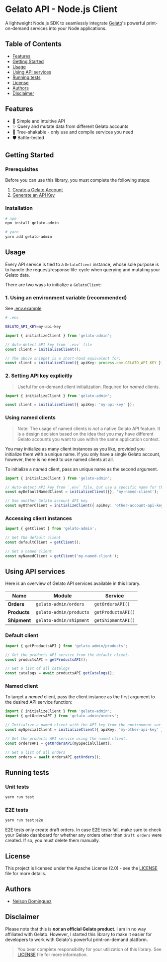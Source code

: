 # Gelato API - Node.js Client

A lightweight Node.js SDK to seamlessly integrate [Gelato](https://dashboard.gelato.com/docs/)'s powerful print-on-demand services into your Node applications.

## Table of Contents

- [Features](#features)
- [Getting Started](#getting-started)
- [Usage](#usage)
- [Using API services](#using-api-services)
- [Running tests](#running-tests)
- [License](#license)
- [Authors](#authors)
- [Disclaimer](#disclaimer)

## Features

- :page_facing_up: Simple and intuitive API
- :sparkles: Query and mutate data from different Gelato accounts
- :deciduous_tree: Tree-shakable - only use and compile services you need
- :shield: Battle-tested

## Getting Started

### Prerequisites

Before you can use this library, you must complete the following steps:

1. [Create a Gelato Account](https://gelato.com)
2. [Generate an API Key](https://dashboard.gelato.com/keys/manage)

### Installation

```bash
# npm
npm install gelato-admin

# yarn
yarn add gelato-admin
```

## Usage

Every API service is tied to a `GelatoClient` instance, whose sole purpose is to handle the request/response life-cycle when querying and mutating your Gelato data.

There are two ways to initialize a `GelatoClient`:

### 1. Using an environment variable (recommended)

See [.env.example](./.env.example).

```bash
# .env

GELATO_API_KEY=my-api-key
```

```ts
import { initializeClient } from 'gelato-admin';

// Auto-detect API key from `.env` file
const client = initializeClient();

// The above snippet is a short-hand equivalent for:
const client = initializeClient({ apiKey: process.env.GELATO_API_KEY });
```

### 2. Setting API key explicitly

> Useful for on-demand client initialization. Required for _named_ clients.

```ts
import { initializeClient } from 'gelato-admin';

const client = initializeClient({ apiKey: 'my-api-key' });
```

### Using named clients

> Note: The usage of named clients _is not_ a native Gelato API feature. It is a design decision based on the idea that you may have different Gelato accounts you want to use within the same application context.

You may initialize as many client instances as you like, provided you initialize them with a unique name. If you only have a single Gelato account, however, there is no need to use named clients at all.

To initialize a _named_ client, pass an unique name as the second argument.

```ts
import { initializeClient } from 'gelato-admin';

// Auto-detect API key from `.env` file, but use a specific name for the client instance.
const myDefaultNamedClient = initializeClient({}, 'my-named-client');

// Use another Gelato account API key
const myOtherClient = initializeClient({ apiKey: 'other-account-api-key' }, 'other-account-client');
```

### Accessing client instances

```ts
import { getClient } from 'gelato-admin';

// Get the default client
const defaultClient = getClient();

// Get a named client
const myNamedClient = getClient('my-named-client');
```

## Using API services

Here is an overview of Gelato API services available in this library.

| Name         | Module                  | Service            |
| ------------ | ----------------------- | ------------------ |
| **Orders**   | `gelato-admin/orders`   | `getOrdersAPI()`   |
| **Products** | `gelato-admin/products` | `getProductsAPI()` |
| **Shipment** | `gelato-admin/shipment` | `getShipmentAPI()` |

### Default client

```ts
import { getProductsAPI } from 'gelato-admin/products';

// Get the products API service from the default client.
const productsAPI = getProductsAPI();

// Get a list of all catalogs
const catalogs = await productsAPI.getCatalogs();
```

### Named client

To target a _named_ client, pass the client instance as the first argument to the desired API service function:

```ts
import { initializeClient } from 'gelato-admin';
import { getOrdersAPI } from 'gelato-admin/orders';

// Initialize a named client with the API key from the environment variable
const mySpecialClient = initializeClient({ apiKey: 'my-other-api-key' }, 'my-special-client');

// Get the products API service using the named client.
const ordersAPI = getOrdersAPI(mySpecialClient);

// Get a list of all orders
const orders = await ordersAPI.getOrders();
```

## Running tests

### Unit tests

```bash
yarn run test
```

### E2E tests

```bash
yarn run test:e2e
```

E2E tests only create draft orders. In case E2E tests fail, make sure to check your Gelato dashboard for whether any orders other than `draft orders` were created. If so, you must delete them manually.

## License

This project is licensed under the Apache License (2.0) - see the [LICENSE](LICENSE) file for more details.

## Authors

- [Nelson Dominguez](https://www.github.com/ekkolon)

## Disclaimer

Please note that this is **_not_ an official Gelato product**. I am in no way affiliated with Gelato. However, I started this library to make it easier for developers to work with Gelato's powerful print-on-demand platform.

> You bear complete responsibility for your utilization of this library. See [LICENSE](/LICENSE) file for more information.
